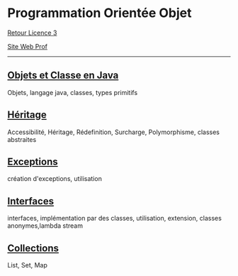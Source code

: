 # Programmation Orientée Objet

[Retour Licence 3](https://mcheungsen.github.io/cours/ "Licence 3")

[Site Web Prof](http://www.reveillere.fr/)

---

## [Objets et Classe en Java](poo-1.md)
Objets, langage java, classes, types primitifs

## [Héritage](poo-2.md)
Accessibilité, Héritage, Rédefinition, Surcharge, Polymorphisme, classes abstraites

## [Exceptions](poo-3.md)
création d'exceptions, utilisation

## [Interfaces](poo-4.md)
interfaces, implémentation par des classes, utilisation, extension, classes anonymes,lambda stream

## [Collections](poo-5.md)
List, Set, Map
